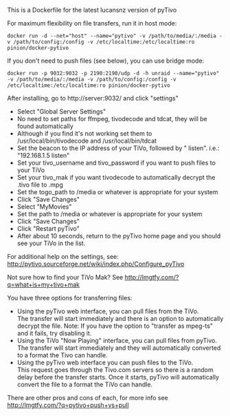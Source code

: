 This is a Dockerfile for the latest lucansnz version of pyTivo

For maximum flexibility on file transfers, run it in host mode:
```
docker run -d --net="host" --name="pytivo" -v /path/to/media/:/media -v /path/to/config:/config -v /etc/localtime:/etc/localtime:ro pinion/docker-pytivo

```

If you don't need to push files (see below), you can use bridge mode:
```
docker run -p 9032:9032 -p 2190:2190/udp -d -h unraid --name="pytivo" -v /path/to/media/:/media -v /path/to/config:/config -v /etc/localtime:/etc/localtime:ro pinion/docker-pytivo

```


After installing, go to http://server:9032/ and click "settings"
* Select "Global Server Settings"
* No need to set paths for ffmpeg, tivodecode and tdcat, they will be found automatically
* Although if you find it's not working set them to /usr/local/bin/tivodecode and /usr/local/bin/tdcat
* Set the beacon to the IP address of your TiVo, followed by " listen".  i.e.: "192.168.1.5 listen"
* Set your tivo_username and tivo_password if you want to push files to your TiVo
* Set your tivo_mak if you want tivodecode to automatically decrypt the .tivo file to .mpg
* Set the togo_path to /media or whatever is appropriate for your system
* Click "Save Changes"
* Select "MyMovies"
* Set the path to /media or whatever is appropriate for your system
* Click "Save Changes"
* Click "Restart pyTivo"
* After about 10 seconds, return to the pyTivo home page and you should see your TiVo in the list.

For additional help on the settings, see: http://pytivo.sourceforge.net/wiki/index.php/Configure_pyTivo

Not sure how to find your TiVo Mak? See http://lmgtfy.com/?q=what+is+my+tivo+mak

You have three options for transferring files:
* Using the pyTivo web interface, you can pull files from the TiVo.  
  The transfer will start immediately and there is an option to automatically decrypt the file.
  Note: If you have the option to "transfer as mpeg-ts" and it fails, try disabling it.
* Using the TiVo "Now Playing" interface, you can pull files from pyTivo.  
  The transfer will start immediately and they will automatically converted to a format the Tivo can handle.
* Using the pyTivo web interface you can push files to the TiVo.  
  This request goes through the Tivo.com servers so there is a random delay before the transfer starts.
  Once it starts, pyTivo will automatically convert the file to a format the TiVo can handle.

There are other pros and cons of each, for more info see http://lmgtfy.com/?q=pytivo+push+vs+pull

